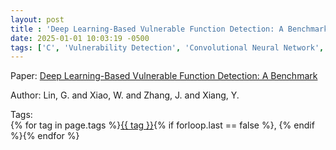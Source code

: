 ```yaml
---
layout: post
title : 'Deep Learning-Based Vulnerable Function Detection: A Benchmark'
date: 2025-01-01 10:03:19 -0500
tags: ['C', 'Vulnerability Detection', 'Convolutional Neural Network', 'Deep Neural Network', 'Long Short Term Memory', 'Tokenizer']
---
```

Paper: [Deep Learning-Based Vulnerable Function Detection: A Benchmark](https://link.springer.com/chapter/10.1007/978-3-030-41579-2_13#Sec3)

Author: Lin, G.
and Xiao, W.
and Zhang, J.
and Xiang, Y.




 Tags:  
        <span>{% for tag in page.tags %}<a href="{{ site.baseurl }}tags/#{{ tag | slugify }}">{{ tag }}</a>{% if forloop.last == false %}, {% endif %}{% endfor %}</span>
